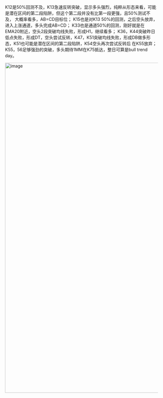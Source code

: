K12是50%回测不及，K13急速反转突破，显示多头强烈，纯粹从形态来看，可能是潜在区间的第二段陷阱，但这个第二段并没有比第一段更强，且50%测试不及，
大概率看多，AB=CD目标位；
K15也是对K13 50%的回测，之后空头放弃，进入上涨通道，多头完成AB=CD；
K33也是通道50%的回测，刚好就是在EMA20附近，空头2段突破均线失败，形成H1，继续看多；
K36，K44突破昨日低点失败，形成DT，空头尝试反转，K47，K51突破均线失败，形成DB做多形态，K51也可能是潜在区间的第二段陷阱，K54空头再次尝试反转后
在K55放弃；
K55，56足够强劲的突破，多头期待1MM在K75抵达，整日可算是bull trend day。

<img width="2394" height="1088" alt="image" src="https://github.com/user-attachments/assets/905ef410-de93-4aff-94b2-8932db3fd652" />
